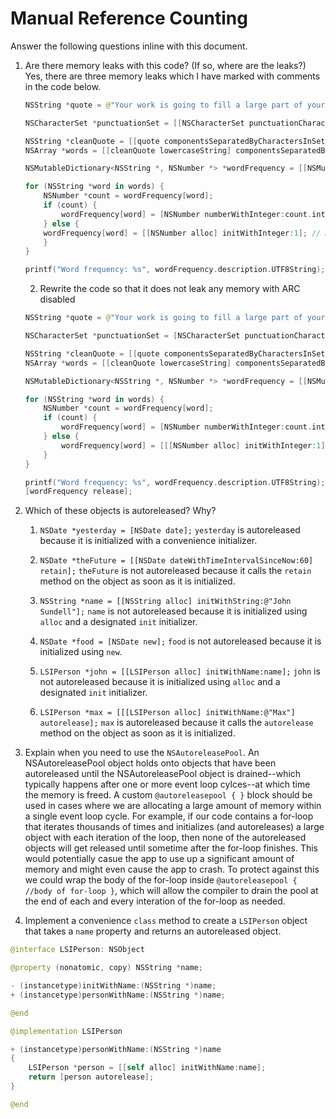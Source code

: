 # Manual Reference Counting

Answer the following questions inline with this document.

1. Are there memory leaks with this code? (If so, where are the leaks?)
        Yes, there are three memory leaks which I have marked with comments in the code below.

	```swift
	NSString *quote = @"Your work is going to fill a large part of your life, and the only way to be truly satisfied is to do what you believe is great work. And the only way to do great work is to love what you do. If you haven't found it yet, keep looking. Don't settle. As with all matters of the heart, you'll know when you find it. - Steve Jobs";

	NSCharacterSet *punctuationSet = [[NSCharacterSet punctuationCharacterSet] retain]; // Memory Leak: retains punctuationSet with an explicit "retain" and never calls release

	NSString *cleanQuote = [[quote componentsSeparatedByCharactersInSet:punctuationSet] componentsJoinedByString:@""];
	NSArray *words = [[cleanQuote lowercaseString] componentsSeparatedByString:@" "];

	NSMutableDictionary<NSString *, NSNumber *> *wordFrequency = [[NSMutableDictionary alloc] init]; // Memory Leak: retains wordFrequency with "alloc" and "init" and never calls release

	for (NSString *word in words) {
		NSNumber *count = wordFrequency[word];
		if (count) {
			wordFrequency[word] = [NSNumber numberWithInteger:count.integerValue + 1];
		} else {
        wordFrequency[word] = [[NSNumber alloc] initWithInteger:1]; // Memory Leak: retains an unnamed NSNumber object with "alloc" and never calls release
		}
	}

	printf("Word frequency: %s", wordFrequency.description.UTF8String);
	```

	2. Rewrite the code so that it does not leak any memory with ARC disabled
    
    ```swift
    NSString *quote = @"Your work is going to fill a large part of your life, and the only way to be truly satisfied is to do what you believe is great work. And the only way to do great work is to love what you do. If you haven't found it yet, keep looking. Don't settle. As with all matters of the heart, you'll know when you find it. - Steve Jobs";

    NSCharacterSet *punctuationSet = [NSCharacterSet punctuationCharacterSet];

    NSString *cleanQuote = [[quote componentsSeparatedByCharactersInSet:punctuationSet] componentsJoinedByString:@""];
    NSArray *words = [[cleanQuote lowercaseString] componentsSeparatedByString:@" "];

    NSMutableDictionary<NSString *, NSNumber *> *wordFrequency = [[NSMutableDictionary alloc] init];

    for (NSString *word in words) {
        NSNumber *count = wordFrequency[word];
        if (count) {
            wordFrequency[word] = [NSNumber numberWithInteger:count.integerValue + 1];
        } else {
            wordFrequency[word] = [[[NSNumber alloc] initWithInteger:1] autorelease];
        }
    }

    printf("Word frequency: %s", wordFrequency.description.UTF8String);
    [wordFrequency release];
    ```

2. Which of these objects is autoreleased?  Why?

	1. `NSDate *yesterday = [NSDate date];`
                `yesterday` is autoreleased because it is initialized with a convenience initializer.
	
	2. `NSDate *theFuture = [[NSDate dateWithTimeIntervalSinceNow:60] retain];`
                `theFuture` is not autoreleased because it calls the `retain` method on the object as soon as it is initialized.
        
	3. `NSString *name = [[NSString alloc] initWithString:@"John Sundell"];`
                `name` is not autoreleased because it is initialized using `alloc` and a designated `init` initializer.
	
	4. `NSDate *food = [NSDate new];`
                `food` is not autoreleased because it is initialized using `new`.
	
	5. `LSIPerson *john = [[LSIPerson alloc] initWithName:name];`
                 `john` is not autoreleased because it is initialized using `alloc` and a designated `init` initializer.
	
	6. `LSIPerson *max = [[[LSIPerson alloc] initWithName:@"Max"] autorelease];`
                `max` is autoreleased because it calls the `autorelease` method on the object as soon as it is initialized.

3. Explain when you need to use the `NSAutoreleasePool`.
An NSAutoreleasePool object holds onto objects that have been autoreleased until the NSAutoreleasePool object is drained--which typically happens after one or more event loop cylces--at which time the memory is freed. A custom `@autoreleasepool { }` block should be used in cases where we are allocating a large amount of memory within a single event loop cycle. For example, if our code contains a for-loop that iterates thousands of times and initializes (and autoreleases) a large object with each iteration of the loop, then none of the autoreleased objects will get released until sometime after the for-loop finishes. This would potentially casue the app to use up a significant amount of memory and might even cause the app to crash. To protect against this we could wrap the body of the for-loop inside  `@autoreleasepool { //body of for-loop }`, which will allow the compiler to drain the pool at the end of each and every interation of the for-loop as needed.

4. Implement a convenience `class` method to create a `LSIPerson` object that takes a `name` property and returns an autoreleased object.

```swift
@interface LSIPerson: NSObject

@property (nonatomic, copy) NSString *name;

- (instancetype)initWithName:(NSString *)name;
+ (instancetype)personWithName:(NSString *)name;

@end

@implementation LSIPerson

+ (instancetype)personWithName:(NSString *)name
{
    LSIPerson *person = [[self alloc] initWithName:name];
    return [person autorelease];
}

@end
```
